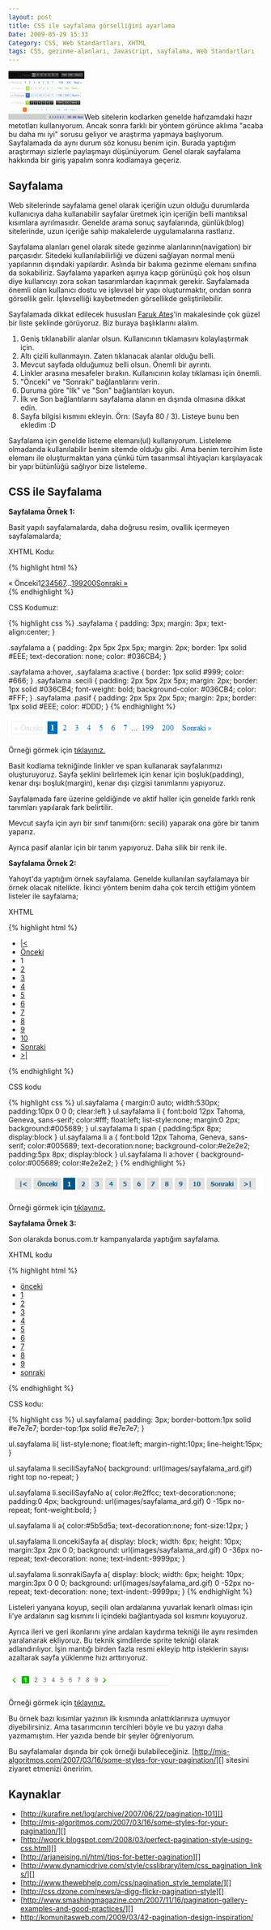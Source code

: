 ```yaml
---
layout: post
title: CSS ile sayfalama görselliğini ayarlama
Date: 2009-05-29 15:33
Category: CSS, Web Standartları, XHTML
tags: CSS, gezinme-alanları, Javascript, sayfalama, Web Standartları
---
```


![sayfalama_][]Web sitelerin kodlarken genelde hafızamdaki hazır
metotları kullanıyorum. Ancak sonra farklı bir yöntem görünce aklıma
"acaba bu daha mı iyi" sorusu geliyor ve araştırma yapmaya başlıyorum. 
Sayfalamada da aynı durum söz konusu benim için. Burada yaptığım
araştırmayı sizlerle paylaşmayı düşünüyorum. Genel olarak sayfalama
hakkında bir giriş yapalım sonra kodlamaya geçeriz.

## Sayfalama

Web sitelerinde sayfalama genel olarak içeriğin uzun olduğu durumlarda
kullanıcıya daha kullanabilir sayfalar üretmek için içeriğin belli
mantıksal kısımlara ayrılmasıdır. Genelde arama sonuç sayfalarında,
günlük(blog) sitelerinde, uzun içeriğe sahip makalelerde uygulamalarına
rastlarız.

Sayfalama alanları genel olarak sitede gezinme alanlarının(navigation)
bir parçasıdır. Sitedeki kullanılabilirliği ve düzeni sağlayan normal
menü yapılarının dışındaki yapılardır. Aslında bir bakıma gezinme
elemanı sınıfına da sokabiliriz. Sayfalama yaparken aşırıya kaçıp
görünüşü çok hoş olsun diye kullanıcıyı zora sokan tasarımlardan
kaçınmak gerekir. Sayfalamada önemli olan kullanıcı dostu ve işlevsel
bir yapı oluşturmaktır, ondan sonra görsellik gelir. İşlevselliği
kaybetmeden görsellikde geliştirilebilir.

Sayfalamada dikkat edilecek hususları [Faruk Ateş][]'in makalesinde çok
güzel bir liste şeklinde görüyoruz. Biz buraya başlıklarını alalım.

1.  Geniş tıklanabilir alanlar olsun. Kullanıcının tıklamasını
    kolaylaştırmak için.
2.  Altı çizili kullanmayın. Zaten tıklanacak alanlar olduğu belli.
3.  Mevcut sayfada olduğumuz belli olsun. Önemli bir ayrıntı.
4.  Linkler arasına mesafeler bırakın. Kullanıcının kolay tıklaması için
    önemli.
5.  "Önceki" ve "Sonraki" bağlantılarını verin.
6.  Duruma göre "İlk" ve "Son" bağlantıları koyun.
7.  İlk ve Son bağlantılarını sayfalama alanın en dışında olmasına
    dikkat edin.
8.  Sayfa bilgisi kısmını ekleyin. Örn: (Sayfa 80 / 3). Listeye bunu ben
    ekledim :D

Sayfalama için genelde listeme elemanı(ul) kullanıyorum. Listeleme
olmadanda kullanılabilir benim sitemde olduğu gibi. Ama benim tercihim
liste elemanı ile oluşturmaktan yana çünkü tüm tasarımsal ihtiyaçları
karşılayacak bir yapı bütünlüğü sağlıyor bize listeleme.

## CSS ile Sayfalama

**Sayfalama Örnek 1:**

Basit yapılı sayfalamalarda, daha doğrusu resim, ovallik içermeyen
sayfalamalarda;

XHTML Kodu:

{% highlight html %}
<div class="sayfalama"><span class="pasif">&#171; Önceki</span><span class="secili">1</span><a href="/page/2/">2</a><a href="/page/3/">3</a><a href="/page/4/">4</a><a href="/page/5/">5</a><a href="/page/6/">6</a><a href="/page/7/">7</a>...<a href="/page/199/">199</a><a href="/page/200/">200</a><a href="/page/2/" class="next">Sonraki &#187;</a></div>
{% endhighlight %}

CSS Kodumuz:

{% highlight css %}
.sayfalama {
    padding: 3px;
    margin: 3px;
    text-align:center;
}

.sayfalama a {
    padding: 2px 5px 2px 5px;
    margin: 2px;
    border: 1px solid #EEE;
    text-decoration: none;
    color: #036CB4;
}

.sayfalama a:hover,
.sayfalama a:active {
    border: 1px solid #999;
    color: #666;
}
.sayfalama .secili {
    padding: 2px 5px 2px 5px;
    margin: 2px;
    border: 1px solid #036CB4;
    font-weight: bold;
    background-color: #036CB4;
    color: #FFF;
}
.sayfalama .pasif {
    padding: 2px 5px 2px 5px;
    margin: 2px;
    border: 1px solid #EEE;
    color: #DDD;
}
{% endhighlight %}


![Site Sayfalama][]

Örneği görmek için [tıklayınız.][]

Basit kodlama tekniğinde linkler ve span kullanarak sayfalarımızı
oluşturuyoruz. Sayfa şeklini belirlemek için kenar için boşluk(padding),
kenar dışı boşluk(margin), kenar dışı çizgisi tanımlarını yapıyoruz.

Sayfalamada fare üzerine geldiğinde ve aktif haller için genelde farklı
renk tanımları yapılarak fark belirtilir.

Mevcut sayfa için ayrı bir sınıf tanımı(örn: secili) yaparak ona göre
bir tanım yaparız.

Ayrıca pasif alanlar için bir tanım yapıyoruz. Daha silik bir renk ile.

**Sayfalama Örnek 2:**

Yahoyt'da yaptığım örnek sayfalama. Genelde kullanılan sayfalamaya bir
örnek olacak nitelikte. İkinci yöntem benim daha çok tercih ettiğim
yöntem listeler ile sayfalama;

XHTML

{% highlight html %}
<ul class="sayfalama">
    <li><a href="">|<</a></li>
    <li><a href="">Önceki</a></li>
    <li><span>1</span></li>
    <li><a href="" title="Sayfa 2">2</a></li>
    <li><a href="" title="Sayfa 3">3</a></li>
    <li><a href="" title="Sayfa 4">4</a></li>
    <li><a href="" title="Sayfa 5">5</a></li>
    <li><a href="" title="Sayfa 6">6</a></li>
    <li><a href="" title="Sayfa 7">7</a></li>
    <li><a href="" title="Sayfa 8">8</a></li>
    <li><a href="" title="Sayfa 9">9</a></li>
    <li><a href="" title="Sayfa 10">10</a></li>
    <li><a href="" title="Sonraki">Sonraki</a></li>
    <li><a href="" title="İlk Sayfa">>|</a></li>
</ul>
{% endhighlight %}

CSS kodu

{% highlight css %}
ul.sayfalama {
    margin:0 auto;
    width:530px;
    padding:10px 0 0 0;
    clear:left
}
ul.sayfalama li {
    font:bold 12px Tahoma, Geneva, sans-serif;
    color:#fff;
    float:left;
    list-style:none;
    margin:0 2px;
    background:#005689;
}
ul.sayfalama li span {
    padding:5px 8px;
    display:block
}
ul.sayfalama li a {
    font:bold 12px Tahoma, Geneva, sans-serif;
    color:#005689;
    text-decoration:none;
    background-color:#e2e2e2;
    padding:5px 8px;
    display:block
}
ul.sayfalama li a:hover {
    background-color:#005689;
    color:#e2e2e2;
}
{% endhighlight %}

![Yahoyt Sayfalama][]

Örneği görmek için [tıklayınız.][1]

**Sayfalama Örnek 3:**

Son olarakda bonus.com.tr kampanyalarda yaptığım sayfalama.

XHTML kodu

{% highlight html %}
<ul class="sayfalama kapsayamamaSorunu">
  <li class="oncekiSayfa"><a href="javascript:;">önceki</a></li>
  <li class="seciliSayfaNo"><a href="/page/1/">1</a></li>
  <li><a href="/page/2/">2</a></li>
  <li><a href="/page/3/">3</a></li>
  <li><a href="/page/4/">4</a></li>
  <li><a href="/page/5/">5</a></li>
  <li><a href="/page/6/">6</a></li>
  <li><a href="/page/7/">7</a></li>
  <li><a href="/page/8/">8</a></li>
  <li><a href="/page/9/">9</a></li>
  <li class="sonrakiSayfa"><a href="/page/2/">sonraki</a></li>
</ul>
{% endhighlight %}

CSS kodu:

{% highlight css %}
ul.sayfalama{
    padding: 3px;
    border-bottom:1px solid #e7e7e7;
    border-top:1px solid #e7e7e7;
}

ul.sayfalama li{
    list-style:none;
    float:left;
    margin-right:10px;
    line-height:15px;
}

ul.sayfalama li.seciliSayfaNo{
	background: url(images/sayfalama_ard.gif) right top no-repeat;
}

ul.sayfalama li.seciliSayfaNo a{
    color:#e2ffcc;
    text-decoration:none;
    padding:0 4px;
    background: url(images/sayfalama_ard.gif) 0 -15px no-repeat;
    font-weight:bold;
}

ul.sayfalama li a{
    color:#5b5d5a;
    text-decoration:none;
    font-size:12px;
}

ul.sayfalama li.oncekiSayfa a{
    display: block;
    width: 6px;
    height: 10px;
    margin:3px 2px 0 0;
    background: url(images/sayfalama_ard.gif) 0 -36px no-repeat;
    text-decoration: none;
    text-indent:-9999px;
}

ul.sayfalama li.sonrakiSayfa a{
    display: block;
    width: 6px;
    height: 10px;
    margin:3px 0 0 0;
    background: url(images/sayfalama_ard.gif) 0 -52px no-repeat;
    text-decoration: none;
    text-indent:-9999px;
}
{% endhighlight %}

Listeleri yanyana koyup, seçili olan ardalanına yuvarlak kenarlı olması
için li'ye ardalanın sag kısmını li içindeki bağlantıyada sol kısmını
koyuyoruz.

Ayrıca ileri ve geri ikonlarını yine ardalan kaydırma tekniği ile aynı
resimden yaralanarak ekliyoruz. Bu teknik şimdilerde sprite tekniği
olarak adlandırılıyor. İşin mantığı birden fazla resmi ekleyip http
isteklerin sayısı azaltarak sayfa yüklenme hızı arttırıyoruz.

![Bonus Kampanya Sayfalama][]

Örneği görmek için [tıklayınız.][2]

Bu örnek bazı kısımlar yazının ilk kısmında anlattıklarınıza uymuyor
diyebilirsiniz. Ama tasarımcının tercihleri böyle ve bu yazıyı daha
yazmamıştım. Her yazıda bende bir şeyler öğreniyorum.

Bu sayfalamalar dışında bir çok örneği bulabileceğiniz.
[http://mis-algoritmos.com/2007/03/16/some-styles-for-your-pagination/][]
sitesini ziyaret etmenizi öneririm.

## Kaynaklar

-   [http://kurafire.net/log/archive/2007/06/22/pagination-101][]
-   [http://mis-algoritmos.com/2007/03/16/some-styles-for-your-pagination/][]
-   [http://woork.blogspot.com/2008/03/perfect-pagination-style-using-css.html][]
-   [http://arjaneising.nl/html/tips-for-better-pagination][]
-   [http://www.dynamicdrive.com/style/csslibrary/item/css_pagination_links/][]
-   [http://www.thewebhelp.com/css/pagination_style_template/][]
-   [http://css.dzone.com/news/a-digg-flickr-pagination-style][]
-   [http://www.smashingmagazine.com/2007/11/16/pagination-gallery-examples-and-good-practices/][]
-   http://komunitasweb.com/2009/03/42-pagination-design-inspiration/

  [sayfalama_]: /images/sayfalama_-150x96.gif
    "sayfalama_"
  [Faruk Ateş]: http://kurafire.net/log/archive/2007/06/22/pagination-101
    "Faruk Ateş"
  [Site Sayfalama]: /images/sayfalama1.gif
  [tıklayınız.]: /dokumanlar/sayfalama1.html "Genel Sayfalama Örneği"
  [Yahoyt Sayfalama]: /images/sayfalama3.gif
  [1]: /dokumanlar/sayfalama3.html "Yahoyt Sayfalama Örneği"
  [Bonus Kampanya Sayfalama]: /images/sayfalama2.gif
  [2]: /dokumanlar/sayfalama2.html "Bonus Kampanyalar Sayfalama Örneği"
  [http://mis-algoritmos.com/2007/03/16/some-styles-for-your-pagination/]: http://mis-algoritmos.com/2007/03/16/some-styles-for-your-pagination/
    "http://mis-algoritmos.com/2007/03/16/some-styles-for-your-pagination/"
  [http://kurafire.net/log/archive/2007/06/22/pagination-101]: http://kurafire.net/log/archive/2007/06/22/pagination-101
    "http://kurafire.net/log/archive/2007/06/22/pagination-101"
  [http://woork.blogspot.com/2008/03/perfect-pagination-style-using-css.html]: http://woork.blogspot.com/2008/03/perfect-pagination-style-using-css.html
    "http://woork.blogspot.com/2008/03/perfect-pagination-style-using-css.html"
  [http://arjaneising.nl/html/tips-for-better-pagination]: http://arjaneising.nl/html/tips-for-better-pagination
    "http://arjaneising.nl/html/tips-for-better-pagination"
  [http://www.dynamicdrive.com/style/csslibrary/item/css_pagination_links/]: http://www.dynamicdrive.com/style/csslibrary/item/css_pagination_links/
    "http://www.dynamicdrive.com/style/csslibrary/item/css_pagination_links/"
  [http://www.thewebhelp.com/css/pagination_style_template/]: http://www.thewebhelp.com/css/pagination_style_template/
    "http://www.thewebhelp.com/css/pagination_style_template/"
  [http://css.dzone.com/news/a-digg-flickr-pagination-style]: http://css.dzone.com/news/a-digg-flickr-pagination-style
    "http://css.dzone.com/news/a-digg-flickr-pagination-style"
  [http://www.smashingmagazine.com/2007/11/16/pagination-gallery-examples-and-good-practices/]: http://www.smashingmagazine.com/2007/11/16/pagination-gallery-examples-and-good-practices/
    "http://www.smashingmagazine.com/2007/11/16/pagination-gallery-examples-and-good-practices/"